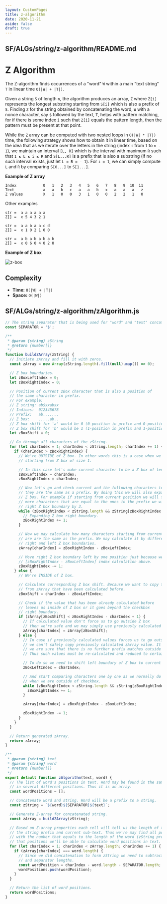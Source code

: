 ```yaml
---
layout: CustomPages
title: z-algorithm
date: 2020-11-21
aside: false
draft: true
---
```


## SF/ALGs/string/z-algorithm/README.md

# Z Algorithm

The Z-algorithm finds occurrences of a "word" `W`
within a main "text string" `T` in linear time `O(|W| + |T|)`.

Given a string `S` of length `n`, the algorithm produces
an array, `Z` where `Z[i]` represents the longest substring
starting from `S[i]` which is also a prefix of `S`. Finding
`Z` for the string obtained by concatenating the word, `W`
with a nonce character, say `$` followed by the text, `T`,
helps with pattern matching, for if there is some index `i`
such that `Z[i]` equals the pattern length, then the pattern
must be present at that point.

While the `Z` array can be computed with two nested loops in `O(|W| * |T|)` time, the
following strategy shows how to obtain it in linear time, based
on the idea that as we iterate over the letters in the string
(index `i` from `1` to `n - 1`), we maintain an interval `[L, R]`
which is the interval with maximum `R` such that `1 ≤ L ≤ i ≤ R`
and `S[L...R]` is a prefix that is also a substring (if no such
interval exists, just let `L = R = - 1`). For `i = 1`, we can
simply compute `L` and `R` by comparing `S[0...]` to `S[1...]`.

**Example of Z array**

```
Index            0   1   2   3   4   5   6   7   8   9  10  11
Text             a   a   b   c   a   a   b   x   a   a   a   z
Z values         X   1   0   0   3   1   0   0   2   2   1   0
```

Other examples

```
str =  a a a a a a
Z[] =  x 5 4 3 2 1
```

```
str =  a a b a a c d
Z[] =  x 1 0 2 1 0 0
```

```
str =  a b a b a b a b
Z[] =  x 0 6 0 4 0 2 0
```

**Example of Z box**

![z-box](https://ivanyu.me/wp-content/uploads/2014/09/zalg1.png)

## Complexity

- **Time:** `O(|W| + |T|)`
- **Space:** `O(|W|)`

## SF/ALGs/string/z-algorithm/zAlgorithm.js

```js
// The string separator that is being used for "word" and "text" concatenation.
const SEPARATOR = '$';

/**
 * @param {string} zString
 * @return {number[]}
 */
function buildZArray(zString) {
  // Initiate zArray and fill it with zeros.
  const zArray = new Array(zString.length).fill(null).map(() => 0);

  // Z box boundaries.
  let zBoxLeftIndex = 0;
  let zBoxRightIndex = 0;

  // Position of current zBox character that is also a position of
  // the same character in prefix.
  // For example:
  // Z string: ab$xxabxx
  // Indices:  012345678
  // Prefix:   ab.......
  // Z box:    .....ab..
  // Z box shift for 'a' would be 0 (0-position in prefix and 0-position in Z box)
  // Z box shift for 'b' would be 1 (1-position in prefix and 1-position in Z box)
  let zBoxShift = 0;

  // Go through all characters of the zString.
  for (let charIndex = 1; charIndex < zString.length; charIndex += 1) {
    if (charIndex > zBoxRightIndex) {
      // We're OUTSIDE of Z box. In other words this is a case when we're
      // starting from Z box of size 1.

      // In this case let's make current character to be a Z box of length 1.
      zBoxLeftIndex = charIndex;
      zBoxRightIndex = charIndex;

      // Now let's go and check current and the following characters to see if
      // they are the same as a prefix. By doing this we will also expand our
      // Z box. For example if starting from current position we will find 3
      // more characters that are equal to the ones in the prefix we will expand
      // right Z box boundary by 3.
      while (zBoxRightIndex < zString.length && zString[zBoxRightIndex - zBoxLeftIndex] === zString[zBoxRightIndex]) {
        // Expanding Z box right boundary.
        zBoxRightIndex += 1;
      }

      // Now we may calculate how many characters starting from current position
      // are are the same as the prefix. We may calculate it by difference between
      // right and left Z box boundaries.
      zArray[charIndex] = zBoxRightIndex - zBoxLeftIndex;

      // Move right Z box boundary left by one position just because we've used
      // [zBoxRightIndex - zBoxLeftIndex] index calculation above.
      zBoxRightIndex -= 1;
    } else {
      // We're INSIDE of Z box.

      // Calculate corresponding Z box shift. Because we want to copy the values
      // from zArray that have been calculated before.
      zBoxShift = charIndex - zBoxLeftIndex;

      // Check if the value that has been already calculated before
      // leaves us inside of Z box or it goes beyond the checkbox
      // right boundary.
      if (zArray[zBoxShift] < zBoxRightIndex - charIndex + 1) {
        // If calculated value don't force us to go outside Z box
        // then we're safe and we may simply use previously calculated value.
        zArray[charIndex] = zArray[zBoxShift];
      } else {
        // In case if previously calculated values forces us to go outside of Z box
        // we can't safely copy previously calculated zArray value. It is because
        // we are sure that there is no further prefix matches outside of Z box.
        // Thus such values must be re-calculated and reduced to certain point.

        // To do so we need to shift left boundary of Z box to current position.
        zBoxLeftIndex = charIndex;

        // And start comparing characters one by one as we normally do for the case
        // when we are outside of checkbox.
        while (zBoxRightIndex < zString.length && zString[zBoxRightIndex - zBoxLeftIndex] === zString[zBoxRightIndex]) {
          zBoxRightIndex += 1;
        }

        zArray[charIndex] = zBoxRightIndex - zBoxLeftIndex;

        zBoxRightIndex -= 1;
      }
    }
  }

  // Return generated zArray.
  return zArray;
}

/**
 * @param {string} text
 * @param {string} word
 * @return {number[]}
 */
export default function zAlgorithm(text, word) {
  // The list of word's positions in text. Word may be found in the same text
  // in several different positions. Thus it is an array.
  const wordPositions = [];

  // Concatenate word and string. Word will be a prefix to a string.
  const zString = `${word}${SEPARATOR}${text}`;

  // Generate Z-array for concatenated string.
  const zArray = buildZArray(zString);

  // Based on Z-array properties each cell will tell us the length of the match between
  // the string prefix and current sub-text. Thus we're may find all positions in zArray
  // with the number that equals to the length of the word (zString prefix) and based on
  // that positions we'll be able to calculate word positions in text.
  for (let charIndex = 1; charIndex < zArray.length; charIndex += 1) {
    if (zArray[charIndex] === word.length) {
      // Since we did concatenation to form zString we need to subtract prefix
      // and separator lengths.
      const wordPosition = charIndex - word.length - SEPARATOR.length;
      wordPositions.push(wordPosition);
    }
  }

  // Return the list of word positions.
  return wordPositions;
}
```
